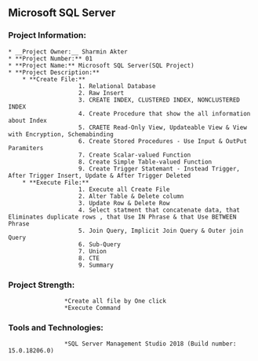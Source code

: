 ## Microsoft SQL Server

### Project Information: 
	* __Project Owner:__ Sharmin Akter
	* **Project Number:** 01
	* **Project Name:** Microsoft SQL Server(SQL Project)
	* **Project Description:** 
		* **Create File:** 
						1. Relational Database
						2. Raw Insert
						3. CREATE INDEX, CLUSTERED INDEX, NONCLUSTERED INDEX
						4. Create Procedure that show the all information about Index
						5. CRAETE Read-Only View, Updateable View & View with Encryption, Schemabinding
						6. Create Stored Procedures - Use Input & OutPut Paramiters
						7. Create Scalar-valued Function
						8. Create Simple Table-valued Function
						9. Create Trigger Statemant - Instead Trigger, After Trigger Insert, Update & After Trigger Deleted
		* **Execute File:**
						1. Execute all Create File
						2. Alter Table & Delete column
						3. Update Row & Delete Row
						4. Select statment that concatenate data, that Eliminates duplicate rows , that Use IN Phrase & that Use BETWEEN Phrase
						5. Join Query, Implicit Join Query & Outer join Query
						6. Sub-Query
						7. Union
						8. CTE
						9. Summary
						
### Project Strength: 
					*Create all file by One click
					*Execute Command


### Tools and Technologies:  
					*SQL Server Management Studio 2018 (Build number: 15.0.18206.0)
